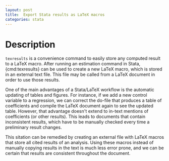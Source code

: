```yaml
---
layout: post
title:  Export Stata results as LaTeX macros
categories: stata
---
```


# Description

`texresults` is a convenience command to easily store any computed result to a LaTeX macro.
After running an estimation command in Stata, {cmd:texresults} can be used to create a new LaTeX macro, which is stored in an external text file.
This file may be called from a LaTeX document in order to use those results.

One of the main advantages of a Stata/LaTeX workflow is the automatic updating of tables and figures.
For instance, if we add a new control variable to a regression, we can correct the do-file that produces a table of coefficients and compile the LaTeX document again to see the updated table.
However, that advantage doesn't extend to in-text mentions of coefficients (or other results).
This leads to documents that contain inconsistent results, which have to be manually checked every time a preliminary result changes. 

This sitation can be remedied by creating an external file with LaTeX macros that store all cited results of an analysis.
Using these macros instead of manually copying results in the text is much less error prone, and we can be certain that results are consistent throughout the document.